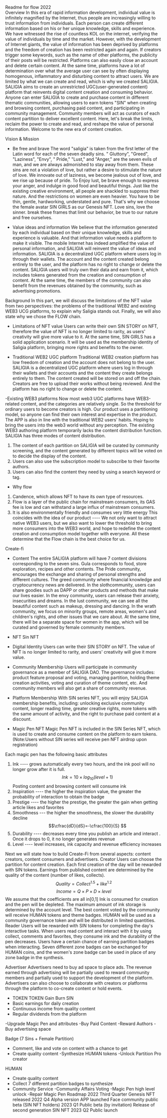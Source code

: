 Readme for flow 2022	
Overview
In this era of rapid information development, individual value is infinitely magnified by the Internet, thus people are increasingly willing to trust information from individuals. Each person can create different information based on his or her unique knowledge, skills and experience. We have witnessed the rise of countless KOL on the internet, verifying the value of individuals by time and the market.
However, with the development of Internet giants, the value of information has been deprived by platforms and the freedom of creation has been restricted again and again. If creators trigger some keywords, such as the name of other platforms, the publicity of their posts will be restricted. Platforms can also easily close an account and delete certain content.
At the same time, platforms have a lot of determination over what the average user can see by often displaying homogenous, inflammatory and disturbing content to attract users.
We are limited by what we can create and read, which is why we created SALIGIA.
SALIGIA aims to create an unrestricted UGC(user-generated content) platform that reinvents digital content creation and consuming behavior. Anyone can enter SALIGIA to create and purchase content in different thematic communities, allowing users to earn tokens "SIN" when creating and browsing content, purchasing paid content, and participating in community management. Community members will act as curators of each content partition to deliver excellent content.
Here, let's break the limits, reclaim the power to create and read, and reshape the value of personal information.
Welcome to the new era of content creation.

Vision & Mission
-  Be free and brave
The word "saligia" is taken from the first letter of the Latin word for each of the seven deadly sins. " Gluttony", "Greed", "Laziness", "Envy", " Pride," "Lust," and "Anger," are the seven evils of man, and we are always admonished to stay away from them. These sins are not a violation of love, but rather a desire to stimulate the nature of love. We innovate out of laziness, we become jealous out of love, and we rise up because of pride. To Enjoy lust, be brave enough to express your anger, and indulge in good food and beautiful things.
Just like the existing creative environment, all people are shackled to suppress their nature. And the restrictions on women are even heavier.
You have to be thin, gentle, hardworking, understated and pure.
That's why we choose the female avatar SIN GIRLS as our Genesis NFT.
Love sins, love the sinner. break these frames that limit our behavior, be true to our nature and free ourselves.

- Value ideas and information
We believe that the information generated by each individual based on their unique knowledge, skills and experience is valuable. And that information value needs a platform to make it visible.
The mobile Internet has indeed amplified the value of personal information, and SALIGIA will reinvent the value of ideas and information. 
SALIGIA is a decentralized UGC platform where users log in through their wallets. The account and the content created belong entirely to the user, and the platform has no right to change or delete the content.
SALIGIA users will truly own their data and earn from it, which includes tokens generated from the creation and consumption of content. At the same time, the members of the community can also benefit from the revenues obtained by the community, such as advertising promotions.

Background
In this part, we will discuss the limitations of the NFT value from two perspectives: the problems of the traditional WEB2 and existing WEB3 UCG platforms, to explain why Saligia stands out. 
Finally, we will also state why we chose the FLOW chain.
- Limitations of NFT value
Users can write their own SIN STORY on NFT, therefore the value of NFT is no longer limited to rarity, as users' creativity will give more value to it.
At the same time, SIN GIRLS has a solid application scenario. It will be used as the membership identity of Saligia platform, bringing more rights and benefits to the owner.

- Traditional WEB2 UGC platform
Traditional WEB2 creation platform has low freedom of creation and the account does not belong to the user.
SALIGIA is a decentralized UGC platform where users log in through their wallets and their accounts and the content they create belongs entirely to them. The content created will be stored on and off the chain. Creators are free to upload their works without being reviewed. And the platform has no right to change or delete the content.

-Existing WEB3 platforms
Now most web3 UGC platforms have WEB3-related content, and the categories are relatively single. So the threshold for ordinary users to become creators is high. Our product uses a partitioning model, so anyone can find their own interest and expertise in the product. The APP is also in line with the traditional WEB2 users' habits. Hoping to bring the users into the web3 world without any perception.
The existing WEB3 authoring platform temporarily lacks the content distribution function.
SALIGIA has three modes of content distribution.
1. The content of each partition on SALIGIA will be curated by community screening, and the content generated by different topics will be voted on to decide the display of the content.
2. Users can also use the subscription model to subscribe to their favorite authors.
3. Users can also find the content they need by using a search keyword or tag.

- Why flow
1. Candence, which allows NFT to have its own type of resources.
2. Flow is a layer of the public chain for mainstream consumers, its GAS fee is low and can withstand a large influx of mainstream consumers. 
3. It is also environmentally friendly and consumes very little energy
This coincides with the idea of our product ---- We not only want to attract native WEB3 users, but we also want to lower the threshold to bring more consumers into the WEB3 world, and hope to redefine the content creation and consumption model together with everyone. All these determine that the Flow chain is the best choice for us.

Create-fi
- Content
The entire SALIGIA platform will have 7 content divisions corresponding to the seven sins.
Gula corresponds to food, store exploration, recipes and other contents. The Pride community, encourages the exchange and sharing of personal strengths and different cultures. The greed community where financial knowledge and cryptocurrency news are delivered. In the slothcommunity, users can share goodies such as DAPP or other products and methods that make our lives easier. In the envy community, users can release their anxiety, insecurities and dreams. In the lust community, we can see all the beautiful content such as makeup, dressing and dancing. In the wrath community, we focus on minority groups, remote areas, women's and children's rights, and other issues that we care about.
At the same time, there will be a separate space for women in the app, which will be curated and governed by female community members.

- NFT
Sin NFT
- Digital Identity
Users can write their SIN STORY on NFT. The value of NFT is no longer limited to rarity, and users' creativity will give it more value.
- Community Membership
Users will participate in community governance as a member of SALIGIA DAO. The governance includes: product feature proposal and voting, managing partition, holding theme creation activities, voting and curation of theme content, etc. And community members will also get a share of community revenue.

- Platform Membership
With SIN series NFT, you will enjoy SALIGIA membership benefits, including: unlocking exclusive community content, longer reading time, greater creative rights, more tokens with the same amount of activity, and the right to purchase paid content at a discount.

- Magic Pen NFT
Magic Pen NFT is included in the SIN Series NFT, which is used to create and consume content on the platform to earn tokens.
(Note:Users without SIN series will receive pen NFT airdrop upon registration)

Each magic pen has the following basic attributes
1. Ink ---- grows automatically every two hours, and the ink pool will no longer grow after it is full. 
$$Ink=10\times log_{10}(level+1)
$$
Posting content and browsing content will consume ink
2. Inspiration ---- the higher the inspiration value, the greater the probability of interaction to obtain the badge
3. Prestige ---- the higher the prestige, the greater the gain when getting article likes and favorites
4. Smoothness --- the higher the smoothness, the slower the durability decline
$$\cfrac{dD}{dS}=-\cfrac{100}{S}
$$
5. Durability ---- decreases every time you publish an article and interact . Once it drops to 0, it no longer generates revenue
6. Level ---- level increases, ink capacity and revenue efficiency increases

Next we will state how to build Create-Fi from several aspects: content creators, content consumers and advertisers.
Creator
Users can choose the partition for content creation. Each first creation of the day will be rewarded with SIN tokens. Earnings from published content are determined by the quality of the content (number of likes, collects).
$$Quality=Collect^{1.5}+like^{1.2}
$$
$$Income=Q×P×D×level
$$
We assume that the coefficients are all in[0,1]
Ink is consumed for creation and the pen will be depleted. The maximum amount of ink storage is determined by the account level.
The best content voted by the community will receive HUMAN tokens and theme badges.
HUMAN will be used as a community governance token and will be distributed in limited quantities.
Reader
Users will be rewarded with SIN tokens for completing the day's interactive tasks.
When users read content and interact with it by using collect, comments and favorites, they consume ink and the durability of the pen decreases.
Users have a certain chance of earning partition badges when interacting.
Seven different zone badges can be exchanged for HUMAN coins, and the women's zone badge can be used in place of any zone badge in the synthesis.


Advertiser
Advertisers need to buy ad space to place ads. The revenue earned through advertising will be partially used to reward community members and partially used to support the development of the platform. Advertisers can also choose to collaborate with creators or platforms through the platform to co-create content or hold events.

- TOKEN
TOKEN
Gain
Burn
SIN
- Basic earnings for daily creation
- Continuous income from quality content
- Regular dividends from the platform


-Upgrade Magic Pen and attributes
-Buy Paid Content
-Reward Authors
-Buy advertising space



Badge (7 Sins + Female Partition)

- Comment, like and vote on content with a chance to get
- Create quality content
-Synthesize HUMAN tokens
-Unlock Partition Pro creator 


HUMAN
- Create quality content
- Collect 7 different partition badges to synthesize
- Community Service
-Community Affairs Voting
-Magic Pen high level unlock
-Repair Magic Pen
Roadmap
2022 Third Quarter
Genesis NFT released
2022 Q4
Alpha version APP launched
Face community public beta (SIN NFT holders)
2023 Q1
Public beta (by invitation)
Release of second generation SIN NFT
2023 Q2
Public launch
